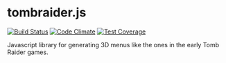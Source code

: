 tombraider.js
================
[![Build Status](https://travis-ci.org/namelivia/tombraider.js.svg?branch=master)](https://travis-ci.org/namelivia/tombraider.js)
[![Code Climate](https://codeclimate.com/github/namelivia/tomb-raider-menu/badges/gpa.svg)](https://codeclimate.com/github/namelivia/tomb-raider-menu)
[![Test Coverage](https://codeclimate.com/github/namelivia/tomb-raider-menu/badges/coverage.svg)](https://codeclimate.com/github/namelivia/tomb-raider-menu/coverage)

Javascript library for generating 3D menus like the ones in the early Tomb Raider games. 

